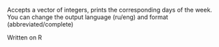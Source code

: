 Accepts a vector of integers, prints the corresponding days of the week. You can change the output language (ru/eng) and format (abbreviated/complete)

Written on R
